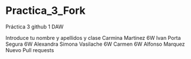 # Practica_3_Fork
Práctica 3 github 1 DAW


Introduce tu nombre y apellidos y clase
Carmina Martinez 6W
Ivan Porta Segura 6W
Alexandra Simona Vasilache 6W
Carmen 6W
Alfonso Marquez
Nuevo Pull requests
